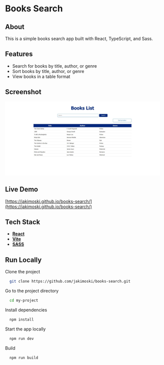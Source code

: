 # Books Search

## About

This is a simple books search app built with React, TypeScript, and Sass.

## Features

- Search for books by title, author, or genre
- Sort books by title, author, or genre
- View books in a table format

## Screenshot

![App Screenshot](./screencapture-books-search.jpg)

## Live Demo

[https://jakimoski.github.io/books-search/](https://jakimoski.github.io/books-search/)

## Tech Stack

- **[ React ](https://react.dev/)**
- **[ Vite ](https://vitejs.dev/)**
- **[ SASS](https://sass-lang.com/)**

## Run Locally

Clone the project

```bash
  git clone https://github.com/jakimoski/books-search.git
```

Go to the project directory

```bash
  cd my-project
```

Install dependencies

```bash
  npm install
```

Start the app locally

```bash
  npm run dev
```

Build

```bash
  npm run build
```
